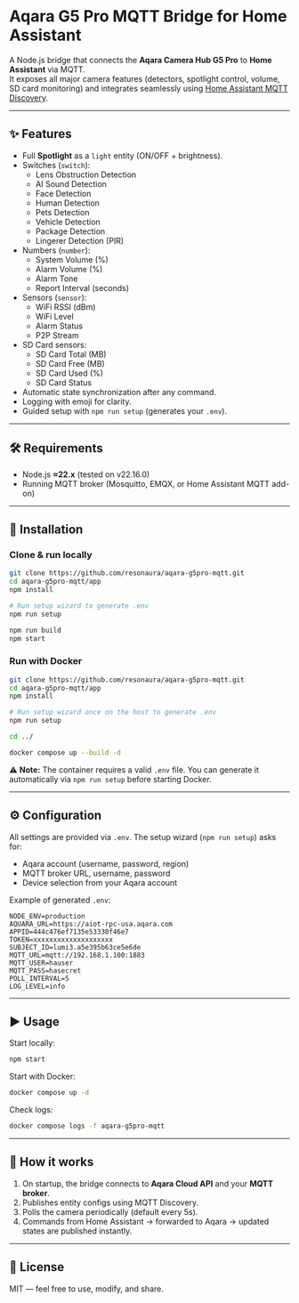 # Aqara G5 Pro MQTT Bridge for Home Assistant

A Node.js bridge that connects the **Aqara Camera Hub G5 Pro** to **Home Assistant** via MQTT.  
It exposes all major camera features (detectors, spotlight control, volume, SD card monitoring) and integrates seamlessly using [Home Assistant MQTT Discovery](https://www.home-assistant.io/docs/mqtt/discovery/).

---

## ✨ Features

- Full **Spotlight** as a `light` entity (ON/OFF + brightness).
- Switches (`switch`):
  - Lens Obstruction Detection
  - AI Sound Detection
  - Face Detection
  - Human Detection
  - Pets Detection
  - Vehicle Detection
  - Package Detection
  - Lingerer Detection (PIR)
- Numbers (`number`):
  - System Volume (%)
  - Alarm Volume (%)
  - Alarm Tone
  - Report Interval (seconds)
- Sensors (`sensor`):
  - WiFi RSSI (dBm)
  - WiFi Level
  - Alarm Status
  - P2P Stream
- SD Card sensors:
  - SD Card Total (MB)
  - SD Card Free (MB)
  - SD Card Used (%)
  - SD Card Status
- Automatic state synchronization after any command.
- Logging with emoji for clarity.
- Guided setup with `npm run setup` (generates your `.env`).

---

## 🛠 Requirements

- Node.js **≈22.x** (tested on v22.16.0)
- Running MQTT broker (Mosquitto, EMQX, or Home Assistant MQTT add-on)

---

## 🚀 Installation

### Clone & run locally

```bash
git clone https://github.com/resonaura/aqara-g5pro-mqtt.git
cd aqara-g5pro-mqtt/app
npm install

# Run setup wizard to generate .env
npm run setup

npm run build
npm start
```

### Run with Docker

```bash
git clone https://github.com/resonaura/aqara-g5pro-mqtt.git
cd aqara-g5pro-mqtt/app
npm install

# Run setup wizard once on the host to generate .env
npm run setup

cd ../

docker compose up --build -d
```

⚠️ **Note:** The container requires a valid `.env` file.
You can generate it automatically via `npm run setup` before starting Docker.

---

## ⚙️ Configuration

All settings are provided via `.env`.
The setup wizard (`npm run setup`) asks for:

- Aqara account (username, password, region)
- MQTT broker URL, username, password
- Device selection from your Aqara account

Example of generated `.env`:

```env
NODE_ENV=production
AQUARA_URL=https://aiot-rpc-usa.aqara.com
APPID=444c476ef7135e53330f46e7
TOKEN=xxxxxxxxxxxxxxxxxxxx
SUBJECT_ID=lumi3.a5e395b63ce5e6de
MQTT_URL=mqtt://192.168.1.100:1883
MQTT_USER=hauser
MQTT_PASS=hasecret
POLL_INTERVAL=5
LOG_LEVEL=info
```

---

## ▶️ Usage

Start locally:

```bash
npm start
```

Start with Docker:

```bash
docker compose up -d
```

Check logs:

```bash
docker compose logs -f aqara-g5pro-mqtt
```

---

## 📡 How it works

1. On startup, the bridge connects to **Aqara Cloud API** and your **MQTT broker**.
2. Publishes entity configs using MQTT Discovery.
3. Polls the camera periodically (default every 5s).
4. Commands from Home Assistant → forwarded to Aqara → updated states are published instantly.

---

## 📜 License

MIT — feel free to use, modify, and share.
